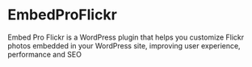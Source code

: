 # EmbedProFlickr
Embed Pro Flickr is a WordPress plugin that helps you customize Flickr photos embedded in your WordPress site, improving user experience, performance and SEO

